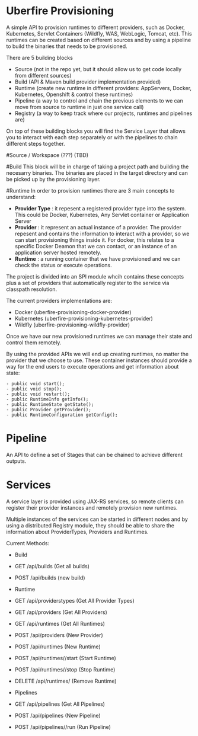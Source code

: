 # Uberfire Provisioning

A simple API to provision runtimes to different providers, such as Docker, Kubernetes, Servlet Containers (Wildfly, WAS, WebLogic, Tomcat, etc). This runtimes can be created based on different sources and by using a pipeline to build the binaries that needs to be provisioned. 

There are 5 building blocks
- Source (not in the repo yet, but it should allow us to get code locally from different sources)
- Build (API & Maven build provider implementation provided)
- Runtime (create new runtime in different providers: AppServers, Docker, Kubernetes, Openshift & control these runtimes)
- Pipeline (a way to control and chain the previous elements to we can move from source to runtime in just one service call)
- Registry (a way to keep track where our projects, runtimes and pipelines are)

On top of these building blocks you will find the Service Layer that allows you to interact with each step separately or with the pipelines to chain different steps together.


#Source / Workspace (???)
 (TBD)

#Build
This block will be in charge of taking a project path and building the necesarry binaries. The binaries are placed in the target directory and can be picked up by the provisioning layer.

#Runtime
In order to provision runtimes there are 3 main concepts to understand:
 - **Provider Type** : it repesent a registered provider type into the system. This could be Docker, Kubernetes, Any Servlet container or Application Server 
 - **Provider** : it represent an actual instance of a provider. The provider repesent and contains the information to interact with a provider, so we can start provisioning things inside it. For docker, this relates to a specific Docker Deamon that we can contact, or an instance of an application server hosted remotely.
 - **Runtime** : a running container that we have provisioned and we can check the status or execute operations.

The project is divided into an SPI module whcih contains these concepts plus a set of providers that automatically register to the service via classpath resolution.

The current providers implementations are:
- Docker (uberfire-provisioning-docker-provider)
- Kubernetes (uberfire-provisioning-kubernetes-provider)
- Wildfly (uberfire-provisioning-wildfly-provider)

Once we have our new provisioned runtimes we can manage their state and control them remotely. 

By using the provided APIs we will end up creating runtimes, no matter the provider that we choose to use. 
These container instances should provide a way for the end users to execute operations and get information about state:
```
- public void start();
- public void stop();
- public void restart();
- public RuntimeInfo getInfo();
- public RuntimeState getState();
- public Provider getProvider();
- public RuntimeConfiguration getConfig();
```
# Pipeline
An API to define a set of Stages that can be chained to achieve different outputs. 

# Services

A service layer is provided using JAX-RS services, so remote clients can register their provider instances and remotely provision new runtimes.

Multiple instances of the services can be started in different nodes and by using a distributed Registry module, they should be able to share the information about ProviderTypes, Providers and Runtimes.


Current Methods:
- Build
 - GET /api/builds  (Get all builds)
 - POST /api/builds  (new build)

- Runtime
 - GET /api/providerstypes (Get All Provider Types)
 - GET /api/providers (Get All Providers)
 - GET /api/runtimes (Get All Runtimes)

 - POST /api/providers (New Provider)
 - POST /api/runtimes (New Runtime)
 - POST /api/runtimes/<id>/start (Start Runtime)
 - POST /api/runtimes/<id>/stop (Stop Runtime)
 - DELETE /api/runtimes/<id> (Remove Runtime)

- Pipelines
 - GET /api/pipelines (Get All Pipelines)
 - POST /api/pipelines (New Pipeline)
 - POST /api/pipelines/<id>/run (Run Pipeline)

 





